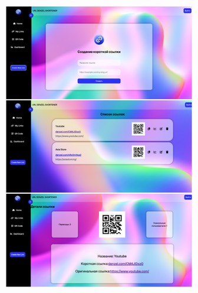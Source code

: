 ![screen1](https://raw.githubusercontent.com/redennessy14/Url-denzel-shortener-client/main/src/assets/screen1.png)
![screen2](https://raw.githubusercontent.com/redennessy14/Url-denzel-shortener-client/main/src/assets/screen2.png)
![screen3](https://raw.githubusercontent.com/redennessy14/Url-denzel-shortener-client/main/src/assets/screen3.png)

